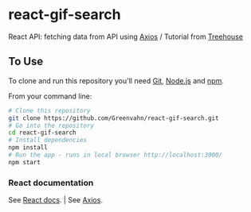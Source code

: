 ﻿# react-gif-search
React API: fetching data from API using [Axios](https://github.com/axios/axios) / Tutorial from [Treehouse](https://teamtreehouse.com/)

## To Use
To clone and run this repository you'll need [Git](https://git-scm.com), [Node.js](https://nodejs.org/en/download/) and [npm](https://www.npmjs.com/get-npm).

From your command line:

```bash
# Clone this repository
git clone https://github.com/Greenvahn/react-gif-search.git
# Go into the repository
cd react-gif-search
# Install dependencies
npm install
# Run the app - runs in local browser http://localhost:3000/
npm start
```

### React documentation
See [React docs](https://reactjs.org/docs/getting-started.html). |
See [Axios](https://github.com/axios/axios).

